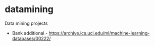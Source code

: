# datamining
Data mining projects


* Bank additional - https://archive.ics.uci.edu/ml/machine-learning-databases/00222/ 

